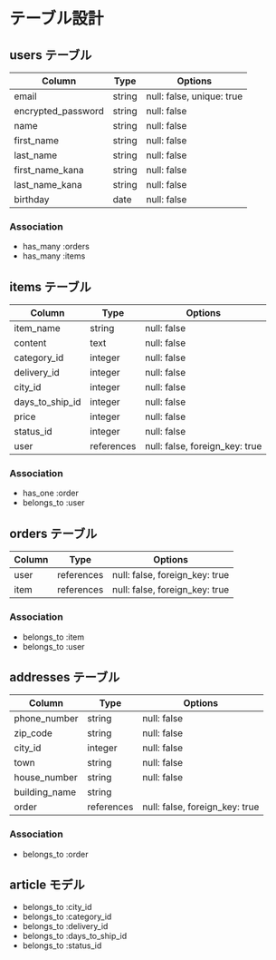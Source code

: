 # テーブル設計

## users テーブル

| Column             | Type    | Options                        |
| ------------------ | ------- | ------------------------------ |
| email              | string  | null: false, unique: true      |
| encrypted_password | string  | null: false                    |
| name               | string  | null: false                    |
| first_name         | string  | null: false                    |
| last_name          | string  | null: false                    |
| first_name_kana    | string  | null: false                    |
| last_name_kana     | string  | null: false                    |
| birthday           | date    | null: false                    |

### Association

- has_many :orders
- has_many :items


## items テーブル

| Column          | Type       | Options     |
| --------------- | ---------- | ----------- |
| item_name       | string     | null: false |
| content         | text       | null: false |
| category_id     | integer    | null: false |
| delivery_id     | integer    | null: false |
| city_id         | integer    | null: false |
| days_to_ship_id | integer    | null: false |
| price           | integer    | null: false |
| status_id       | integer    | null: false |
| user            | references | null: false, foreign_key: true |

### Association

- has_one :order
- belongs_to :user

## orders テーブル

| Column        | Type       | Options                        |
| ------------- | ---------- | ------------------------------ |
| user          | references | null: false, foreign_key: true |
| item          | references | null: false, foreign_key: true |

### Association

- belongs_to :item
- belongs_to :user

## addresses テーブル

| Column        | Type       | Options                        |
| ------------- | ---------- | ------------------------------ |
| phone_number  | string     | null: false                    |
| zip_code      | string     | null: false                    |
| city_id       | integer    | null: false                    |
| town          | string     | null: false                    |
| house_number  | string     | null: false                    |
| building_name | string     |                                |
| order         | references | null: false, foreign_key: true |


### Association

- belongs_to :order


## article モデル

- belongs_to :city_id
- belongs_to :category_id
- belongs_to :delivery_id
- belongs_to :days_to_ship_id
- belongs_to :status_id